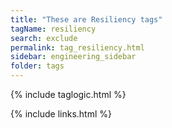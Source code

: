```yaml
---
title: "These are Resiliency tags"
tagName: resiliency
search: exclude
permalink: tag_resiliency.html
sidebar: engineering_sidebar
folder: tags
---
```

{% include taglogic.html %}

{% include links.html %}
